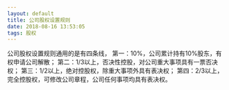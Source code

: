 ```yaml
---
layout: default
title: 公司股权设置规则
date: 2018-08-16 13:53:05
tags: 股权
---
```


公司股权设置规则通用的是有四条线，
第一：10%，公司累计持有10%股东，有权申请公司解散；
第二：1/3以上，否决性控股，对公司重大事项具有一票否决权；
第三：1/2以上，绝对控股权，除重大事项外具有表决权；
第四：2/3以上，完全控股权，可修改公司章程，公司任何事项均具有表决权。